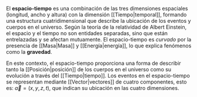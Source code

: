 El **espacio-tiempo** es una combinación de las tres dimensiones espaciales (longitud, ancho y altura) con la dimensión [[Tiempo|temporal]], formando una estructura cuatridimensional que describe la ubicación de los eventos y cuerpos en el universo. Según la teoría de la relatividad de Albert Einstein, el espacio y el tiempo no son entidades separadas, sino que están entrelazadas y se afectan mutuamente. El espacio-tiempo es *curvado* por la presencia de [[Masa|Masa]] y [[Energía|energía]], lo que explica fenómenos como la **gravedad**.

En este contexto, el espacio-tiempo proporciona una forma de describir tanto la [[Posición|posición]] de los cuerpos en el universo como su evolución a través del [[Tiempo|tiempo]]. Los eventos en el espacio-tiempo se representan mediante [[Vector|vectores]] de cuatro componentes, esto es: $\vec{a}=(x, y, z, t)$, que indican su ubicación en las cuatro dimensiones.